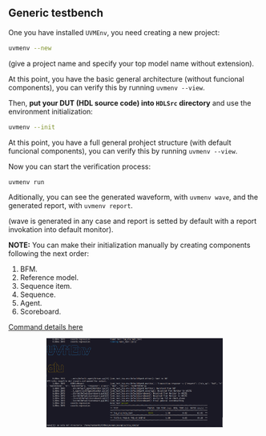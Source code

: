 ## Generic testbench

One you have installed ```UVMEnv```, you need creating a new project:
``` bash
uvmenv --new
```



(give a project name and specify your top model name without extension).

At this point, you have the basic general architecture (without funcional components), you can verify this by running `uvmenv --view`.


Then, **put your DUT (HDL source code) into `HDLSrc` directory** and use the environment initialization:
``` bash
uvmenv --init
```

At this point, you have a full general prohject structure (with default funcional components), you can verify this by running `uvmenv --view`.


Now you can start the verification process:
``` bash
uvmenv run
```


Aditionally, you can see the generated waveform, with `uvmenv wave`, and the generated report, with `uvmenv report`. 

(wave is generated in any case and report is setted by default with a report invokation into default monitor).

**NOTE:** You can make their initialization manually by creating components following the next order:
1. BFM.
2. Reference model.
3. Sequence item.
4. Sequence.
5. Agent.
6. Scoreboard.

[Command details here](https://github.com/ManBenit/uvmenv/blob/main/docs/usr_itface.md)

<p align="center">
  <img src="https://github.com/ManBenit/uvmenv/blob/main/docs/img/uvmConsoleV2.png" 
    alt="Execution immediatly after creation"
    width="70%" 
  />
</p>


